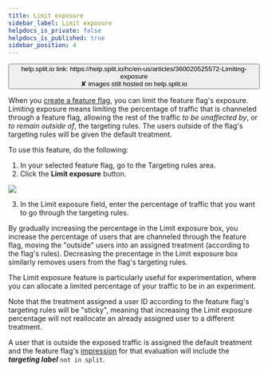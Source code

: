 ```yaml
---
title: Limit exposure
sidebar_label: Limit exposure
helpdocs_is_private: false
helpdocs_is_published: true
sidebar_position: 4
---
```


<p>
  <button style={{borderRadius:'8px', border:'1px', fontFamily:'Courier New', fontWeight:'800', textAlign:'left'}}> help.split.io link: https://help.split.io/hc/en-us/articles/360020525572-Limiting-exposure <br /> ✘ images still hosted on help.split.io </button>
</p>

When you [create a feature flag](https://help.split.io/hc/en-us/articles/9058495582349-Create-a-feature-flag), you can limit the feature flag's exposure. Limiting exposure means limiting the percentage of traffic that is channeled through a feature flag, allowing the rest of the traffic _to be unaffected by_, or _to remain outside of_, the targeting rules. The users outside of the flag's targeting rules will be given the default treatment.

To use this feature, do the following:

1. In your selected feature flag, go to the Targeting rules area.
2. Click the **Limit exposure** button.

<p>
  <img src="https://help.split.io/hc/article_attachments/30744513235597" />
</p>

3. In the Limit exposure field, enter the percentage of traffic that you want to go through the targeting rules. 

By gradually increasing the percentage in the Limit exposure box, you increase the percentage of users that are channeled through the feature flag, moving the "outside" users into an assigned treatment (according to the flag's rules). Decreasing the precentage in the Limit exposure box similarly removes users from the flag's targeting rules.

The Limit exposure feature is particularly useful for experimentation, where you can allocate a limited percentage of your traffic to be in an experiment.

Note that the treatment assigned a user ID according to the feature flag's targeting rules will be "sticky", meaning that increasing the Limit exposure percentage will not reallocate an already assigned user to a different treatment.

A user that is outside the exposed traffic is assigned the default treatment and the feature flag's [impression](https://help.split.io/hc/en-us/articles/360020585192-Impressions) for that evaluation will include the _**targeting label**_ `not in split`.